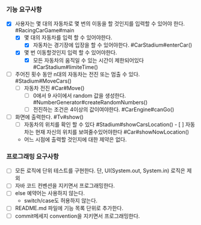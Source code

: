 ### 기능 요구사항
- [x] 사용자는 몇 대의 자동차로 몇 번의 이동을 할 것인지를 입력할 수 있어야 한다. #RacingCarGame#main
    - [x] 몇 대의 자동차를 입력 할 수 있어야한다. 
        - [x] 자동차는 경기장에 입장을 할 수 있어야한다. #CarStadium#enterCar()
    - [x] 몇 번 이동할것인지 입력 할 수 있어야한다.
        - [x] 모든 자동차의 움직일 수 있는 시간이 제한되어있다 #CarStadium#limiteTime()
  
- [ ] 주어진 횟수 동안 n대의 자동차는 전진 또는 멈출 수 있다. #Stadium#MoveCars()
    - [ ] 자동차 전진 #Car#Move()
      - [ ] 0에서 9 사이에서 random 값을 생성한다. #NumberGenerator#createRandomNumbers()
      - [ ] 전진하는 조건은 4이상의 값이여야한다. #CarEngine#canGo()
  
- [ ] 화면에 출력한다. #Tv#show()
  - [ ] 자동차의 위치를 확인 할 수 있다  #Stadium#showCarsLocation()
        - [ ] 자동차는 현재 자신의 위치를 보여줄수있어야한다 #Car#showNowLocation()
  - 어느 시점에 출력할 것인지에 대한 제약은 없다.


### 프로그래밍 요구사항
- [ ] 모든 로직에 단위 테스트를 구현한다. 단, UI(System.out, System.in) 로직은 제외
- [ ] 자바 코드 컨벤션을 지키면서 프로그래밍한다.
- [ ] else 예약어는 사용하지 않는다.
    - switch/case도 허용하지 않는다.
- [ ] README.md 파일에 기능 목록 단위로 추가한다.
- [ ] commit메세지 convention을 지키면서 프로그래밍한다.